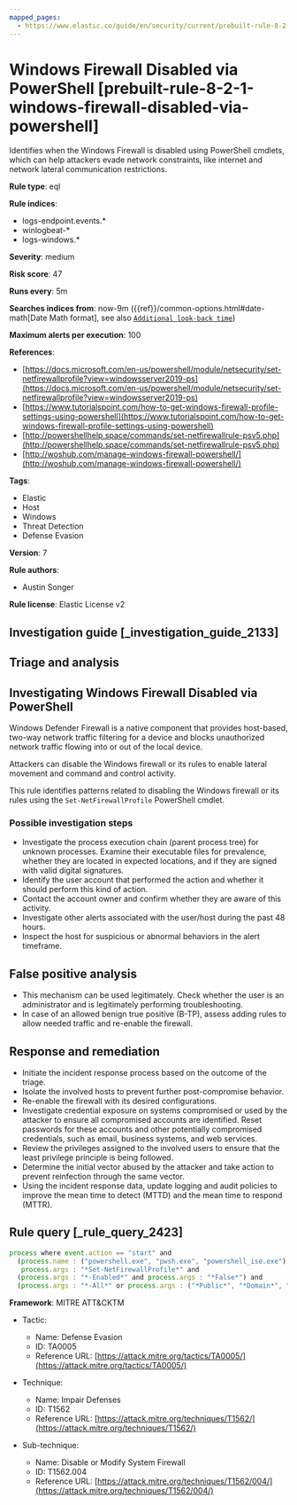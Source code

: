 ```yaml
---
mapped_pages:
  - https://www.elastic.co/guide/en/security/current/prebuilt-rule-8-2-1-windows-firewall-disabled-via-powershell.html
---
```


# Windows Firewall Disabled via PowerShell [prebuilt-rule-8-2-1-windows-firewall-disabled-via-powershell]

Identifies when the Windows Firewall is disabled using PowerShell cmdlets, which can help attackers evade network constraints, like internet and network lateral communication restrictions.

**Rule type**: eql

**Rule indices**:

* logs-endpoint.events.*
* winlogbeat-*
* logs-windows.*

**Severity**: medium

**Risk score**: 47

**Runs every**: 5m

**Searches indices from**: now-9m ({{ref}}/common-options.html#date-math[Date Math format], see also [`Additional look-back time`](docs-content://solutions/security/detect-and-alert/create-detection-rule.md#rule-schedule))

**Maximum alerts per execution**: 100

**References**:

* [https://docs.microsoft.com/en-us/powershell/module/netsecurity/set-netfirewallprofile?view=windowsserver2019-ps](https://docs.microsoft.com/en-us/powershell/module/netsecurity/set-netfirewallprofile?view=windowsserver2019-ps)
* [https://www.tutorialspoint.com/how-to-get-windows-firewall-profile-settings-using-powershell](https://www.tutorialspoint.com/how-to-get-windows-firewall-profile-settings-using-powershell)
* [http://powershellhelp.space/commands/set-netfirewallrule-psv5.php](http://powershellhelp.space/commands/set-netfirewallrule-psv5.php)
* [http://woshub.com/manage-windows-firewall-powershell/](http://woshub.com/manage-windows-firewall-powershell/)

**Tags**:

* Elastic
* Host
* Windows
* Threat Detection
* Defense Evasion

**Version**: 7

**Rule authors**:

* Austin Songer

**Rule license**: Elastic License v2

## Investigation guide [_investigation_guide_2133]

## Triage and analysis

## Investigating Windows Firewall Disabled via PowerShell

Windows Defender Firewall is a native component that provides host-based, two-way network traffic filtering for a
device and blocks unauthorized network traffic flowing into or out of the local device.

Attackers can disable the Windows firewall or its rules to enable lateral movement and command and control activity.

This rule identifies patterns related to disabling the Windows firewall or its rules using the `Set-NetFirewallProfile`
PowerShell cmdlet.

### Possible investigation steps

- Investigate the process execution chain (parent process tree) for unknown processes. Examine their executable files
for prevalence, whether they are located in expected locations, and if they are signed with valid digital signatures.
- Identify the user account that performed the action and whether it should perform this kind of action.
- Contact the account owner and confirm whether they are aware of this activity.
- Investigate other alerts associated with the user/host during the past 48 hours.
- Inspect the host for suspicious or abnormal behaviors in the alert timeframe.

## False positive analysis

- This mechanism can be used legitimately. Check whether the user is an administrator and is legitimately performing
troubleshooting.
- In case of an allowed benign true positive (B-TP), assess adding rules to allow needed traffic and re-enable the firewall.

## Response and remediation

- Initiate the incident response process based on the outcome of the triage.
- Isolate the involved hosts to prevent further post-compromise behavior.
- Re-enable the firewall with its desired configurations.
- Investigate credential exposure on systems compromised or used by the attacker to ensure all compromised accounts are
identified. Reset passwords for these accounts and other potentially compromised credentials, such as email, business
systems, and web services.
- Review the privileges assigned to the involved users to ensure that the least privilege principle is being followed.
- Determine the initial vector abused by the attacker and take action to prevent reinfection through the same vector.
- Using the incident response data, update logging and audit policies to improve the mean time to detect (MTTD) and the
mean time to respond (MTTR).

## Rule query [_rule_query_2423]

```js
process where event.action == "start" and
  (process.name : ("powershell.exe", "pwsh.exe", "powershell_ise.exe") or process.pe.original_file_name == "PowerShell.EXE") and
   process.args : "*Set-NetFirewallProfile*" and
  (process.args : "*-Enabled*" and process.args : "*False*") and
  (process.args : "*-All*" or process.args : ("*Public*", "*Domain*", "*Private*"))
```

**Framework**: MITRE ATT&CKTM

* Tactic:

    * Name: Defense Evasion
    * ID: TA0005
    * Reference URL: [https://attack.mitre.org/tactics/TA0005/](https://attack.mitre.org/tactics/TA0005/)

* Technique:

    * Name: Impair Defenses
    * ID: T1562
    * Reference URL: [https://attack.mitre.org/techniques/T1562/](https://attack.mitre.org/techniques/T1562/)

* Sub-technique:

    * Name: Disable or Modify System Firewall
    * ID: T1562.004
    * Reference URL: [https://attack.mitre.org/techniques/T1562/004/](https://attack.mitre.org/techniques/T1562/004/)



